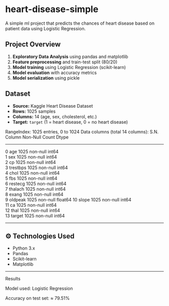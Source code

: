 # heart-disease-simple
A simple ml project that predicts the chances of heart disease based on patient data using Logistic Regression.

## Project Overview
1. **Exploratory Data Analysis** using pandas and matplotlib  
2. **Feature preprocessing** and train-test split (80/20)  
3. **Model training** using Logistic Regression (scikit-learn)  
4. **Model evaluation** with accuracy metrics  
5. **Model serialization** using pickle

## Dataset
- **Source:** Kaggle Heart Disease Dataset
- **Rows:** 1025 samples  
- **Columns:** 14 (age, sex, cholesterol, etc.)  
- **Target:** `target` (1 = heart disease, 0 = no heart disease)

RangeIndex: 1025 entries, 0 to 1024
Data columns (total 14 columns):
 S.N.   Column    Non-Null Count  Dtype  
---  ------    --------------  -----  
 0   age       1025 non-null   int64  
 1   sex       1025 non-null   int64  
 2   cp        1025 non-null   int64  
 3   trestbps  1025 non-null   int64  
 4   chol      1025 non-null   int64  
 5   fbs       1025 non-null   int64  
 6   restecg   1025 non-null   int64  
 7   thalach   1025 non-null   int64  
 8   exang     1025 non-null   int64  
 9   oldpeak   1025 non-null   float64
 10  slope     1025 non-null   int64  
 11  ca        1025 non-null   int64  
 12  thal      1025 non-null   int64  
 13  target    1025 non-null   int64 

---

## ⚙️ Technologies Used
- Python 3.x  
- Pandas  
- Scikit-learn  
- Matplotlib  

---
Results

Model used: Logistic Regression

Accuracy on test set: ≈ 79.51%


